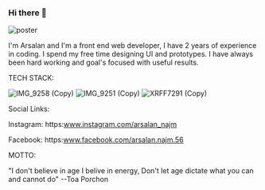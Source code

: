 ### Hi there 👋

![poster](https://user-images.githubusercontent.com/64060848/106156698-7ecd2500-619f-11eb-9701-7eafd0bc3acb.JPEG)



I'm Arsalan and I'm a front end web developer, I have 2 years of experience in coding.
I spend my free time designing UI and prototypes.
I have always been hard working and goal's focused with useful results.







TECH STACK:

![IMG_9258 (Copy)](https://user-images.githubusercontent.com/64060848/106174910-2011a680-61b3-11eb-9952-4bdc54d881ba.PNG)
![IMG_9251 (Copy)](https://user-images.githubusercontent.com/64060848/106175277-91515980-61b3-11eb-88f6-9b1c3d6d921d.PNG)
![XRFF7291 (Copy)](https://user-images.githubusercontent.com/64060848/106175618-f5741d80-61b3-11eb-9096-556db0633b8f.JPEG)




Social Links:

Instagram: https:www.instagram.com/arsalan_najm

Facebook: https:www.facebook.com/arsalan.najm.56


MOTTO:

"I don't believe in age I belive in energy, Don't let age dictate what you can and cannot do"
--Toa Porchon
